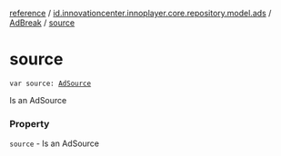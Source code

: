 [reference](../../index.md) / [id.innovationcenter.innoplayer.core.repository.model.ads](../index.md) / [AdBreak](index.md) / [source](./source.md)

# source

`var source: `[`AdSource`](../-ad-source/index.md)

Is an AdSource

### Property

`source` - Is an AdSource